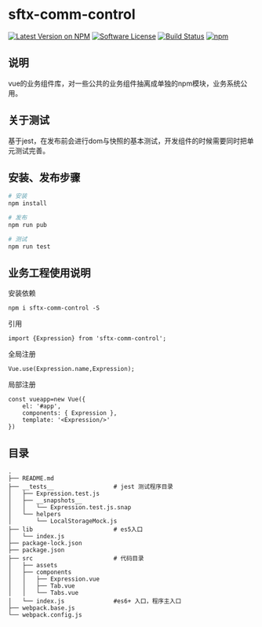 # sftx-comm-control

[![Latest Version on NPM](https://img.shields.io/npm/v/sftx-comm-control.svg?style=flat-square)](https://npmjs.com/package/sftx-comm-control)
[![Software License](https://img.shields.io/badge/license-MIT-brightgreen.svg?style=flat-square)](LICENSE.md)
[![Build Status](https://img.shields.io/travis/spatie/sftx-comm-control/master.svg?style=flat-square)](https://travis-ci.org/spatie/sftx-comm-control)
[![npm](https://img.shields.io/npm/dt/sftx-comm-control.svg?style=flat-square)](https://www.npmjs.com/package/sftx-comm-control)

## 说明
vue的业务组件库，对一些公共的业务组件抽离成单独的npm模块，业务系统公用。
## 关于测试
基于jest，在发布前会进行dom与快照的基本测试，开发组件的时候需要同时把单元测试完善。

## 安装、发布步骤
``` bash
# 安装
npm install

# 发布
npm run pub

# 测试
npm run test
```

## 业务工程使用说明
安装依赖
```
npm i sftx-comm-control -S
```
引用
```
import {Expression} from 'sftx-comm-control';
```
全局注册
```
Vue.use(Expression.name,Expression);
```
局部注册
```
const vueapp=new Vue({
    el: '#app',
    components: { Expression },
    template: '<Expression/>'
})
```
## 目录
```
.
├── README.md
├── __tests__                 # jest 测试程序目录
│   ├── Expression.test.js
│   ├── __snapshots__
│   │   └── Expression.test.js.snap
│   └── helpers
│       └── LocalStorageMock.js
├── lib                       # es5入口
│   └── index.js
├── package-lock.json
├── package.json
├── src                       # 代码目录
│   ├── assets
│   ├── components
│   │   ├── Expression.vue
│   │   ├── Tab.vue
│   │   └── Tabs.vue
│   └── index.js              #es6+ 入口，程序主入口
├── webpack.base.js
└── webpack.config.js
```




